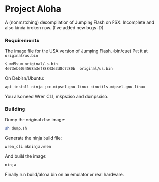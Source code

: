 # Project Aloha
A (nonmatching) decompilation of Jumping Flash on PSX.
Incomplete and also kinda broken now. (I've added new bugs :D)

### Requirements
The image file for the USA version of Jumping Flash. (bin/cue)
Put it at `original/us.bin`

```sh
$ md5sum original/us.bin 
4e73eb6054568a3ef88843e3d8c7d80b  original/us.bin
```

On Debian/Ubuntu:

```sh
apt install ninja gcc-mipsel-gnu-linux binutils-mipsel-gnu-linux
```

You also need Wren CLI, mkpsxiso and dumpsxiso.

### Building
Dump the original disc image:
```sh
sh dump.sh
```

Generate the ninja build file:

```sh
wren_cli mkninja.wren
```

And build the image:

```sh
ninja
```

Finally run build/aloha.bin on an emulator or real hardware.

